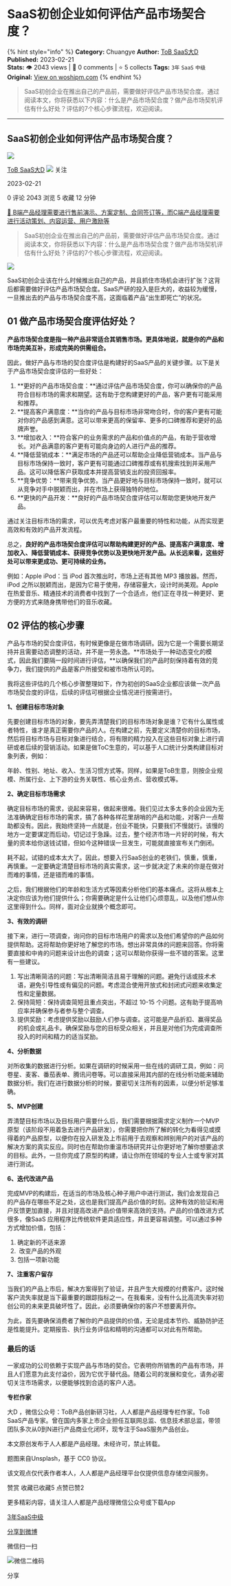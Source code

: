 # SaaS初创企业如何评估产品市场契合度？
{% hint style="info" %}
**Category:** Chuangye
**Author:** [ToB SaaS大D](https://www.woshipm.com/u/682279)
**Published:** 2023-02-21  
**Stats:** 👁️ 2043 views | 💬 0 comments | ⭐ 5 collects
**Tags:** `3年` `SaaS` `中级`
**Original:** [View on woshipm.com](https://www.woshipm.com/chuangye/5759973.html)
{% endhint %}
> SaaS初创企业在推出自己的产品前，需要做好评估产品市场契合度。通过阅读本文，你将获悉以下内容：什么是产品市场契合度？做产品市场契机评估有什么好处？评估的7个核心步骤流程，欢迎阅读。

---

## SaaS初创企业如何评估产品市场契合度？

[![](https://static.woshipm.com/APP_U_202110_20211009172712_1247.jpeg?imageView2/1/w/72/h/72/q/100)](https://www.woshipm.com/u/682279)

[ToB SaaS大D](https://www.woshipm.com/u/682279) ![](https://static.woshipm.com/tag/1121_1@2x.png) 关注

2023-02-21

0 评论 2043 浏览 5 收藏 12 分钟

[🔗 B端产品经理需要进行售前演示、方案定制、合同签订等，而C端产品经理需要进行活动策划、内容运营、用户激励等](https://ke.qidianla.com/courses/bcpm)

> SaaS初创企业在推出自己的产品前，需要做好评估产品市场契合度。通过阅读本文，你将获悉以下内容：什么是产品市场契合度？做产品市场契机评估有什么好处？评估的7个核心步骤流程，欢迎阅读。

![](https://image.woshipm.com/wp-files/2023/02/57XwzFG6C8Ag4s8KS1eQ.jpg)

SaaS初创企业该在什么时候推出自己的产品，并且抓住市场机会进行扩张？这背后都需要做好评估产品市场契合度。SaaS产研的投入是巨大的，收益较为缓慢，一旦推出去的产品与市场契合度不高，这面临着产品“出生即死亡”的状况。

## 01 做产品市场契合度评估好处？

**产品市场契合度是指一种产品非常适合其销售市场。更具体地说，就是你的产品和市场完美互补，形成完美的供需组合。**

因此，做好产品与市场的契合度评估是构建好的SaaS产品的关键步骤。以下是关于产品市场契合度评估的一些好处：

1.  **更好的产品市场契合度：**通过评估产品市场契合度，你可以确保你的产品符合目标市场的需求和期望。这有助于您构建更好的产品，客户更有可能采用和推荐。
2.  **提高客户满意度：**当你的产品与目标市场非常吻合时，你的客户更有可能对你的产品感到满意。这可以带来更高的保留率、更多的口碑推荐和更好的品牌声誉。
3.  **增加收入：**符合客户的业务需求的产品和价值点的产品，有助于营收增长。对产品满意的客户更有可能向身边的人进行产品的推荐。
4.  **降低营销成本：**满足市场的产品还可以帮助企业降低营销成本。当产品与目标市场保持一致时，客户更有可能通过口碑推荐或有机搜索找到并采用产品。这可以降低客户获取成本并提高营销支出的投资回报率。
5.  **竞争优势：**带来竞争优势。当产品更好地与目标市场保持一致时，就可以从竞争对手中脱颖而出，并在市场上获得独特的地位。
6.  **更快的产品开发：**良好的产品市场契合度评估可以帮助您更快地开发产品。

通过关注目标市场的需求，可以优先考虑对客户最重要的特性和功能，从而实现更高效和有效的产品开发流程。

总之，**良好的产品市场契合度评估可以帮助构建更好的产品、提高客户满意度、增加收入、降低营销成本、获得竞争优势以及更快地开发产品。从长远来看，这些好处可以带来更成功、更可持续的业务。**

例如：Apple iPod：当 iPod 首次推出时，市场上还有其他 MP3 播放器。然而，iPod 之所以脱颖而出，是因为它易于使用，存储容量大，设计时尚美观。Apple 在热爱音乐、精通技术的消费者中找到了一个合适点，他们正在寻找一种更好、更方便的方式来随身携带他们的音乐收藏。

## 02 评估的核心步骤

产品与市场的契合度评估，有时候更像是在做市场调研。因为它是一个需要长期坚持并且需要动态调整的活动，并不是一劳永逸。**市场处于一种动态变化的模式，因此我们要隔一段时间进行评估，**以确保我们的产品时刻保持着有效的竞争力，我们提供的产品是客户所接受和被市场所认可的。

我将这些评估的几个核心步骤整理如下，作为初创的SaaS企业都应该做一次产品市场契合度的评估，后续的评估可根据企业情况进行按需进行。

**1、创建目标市场对象**

先要创建目标市场的对象，要先弄清楚我们的目标市场对象是谁？它有什么属性或者特性，谁才是真正需要你产品的人。在构建之前，先要定义清楚你的目标市场，然后将目标市场与目标对象进行结合，将有限的精力投入在这些目标对象上进行调研或者后续的营销活动。如果是做ToC生意的，可以基于人口统计分类构建目标对象列表，例如：

年龄、性别、地址、收入、生活习惯方式等。同样，如果是ToB生意，则按企业规模、所属行业、上下游的业务关联性、核心业务点、营收模式等。

**2、确定目标市场需求**

确定目标市场的需求，说起来容易，做起来很难。我们见过太多太多的企业因为无法准确确定目标市场的需求，搞了各种各样花里胡哨的产品和功能，对客户一点帮助都没有。因此，我始终坚持一点就是，创业不能快，只要我们不慢就行。该慢的地方一定要谋定而后动，切记过于急躁。过去，整个经济市场一片好的时候，有大量的资本给你送钱试错，但如今这种错误一旦发生，可能就直接宣布关门倒闭。

耗不起，试错的成本太大了。因此，想要入行SaaS创业的老铁们，慎重，慎重，再慎重。一定要确定清楚目标市场的真实需求，这一步就决定了未来的你是在做对而难的事情，还是错而难的事情。

之后，我们根据他们的年龄和生活方式等因素分析他们的基本痛点。这将从根本上决定你应该为他们提供什么；你需要确定是什么让他们心烦意乱，以及他们想从你这里得到什么。同样，面对企业就换个概念即可。

**3、有效的调研**

接下来，进行一项调查，询问你的目标市场用户的需求以及他们希望你的产品如何提供帮助。这将帮助你更好地了解您的市场。想出非常具体的问题来回答。你将需要直接和中肯的问题来设计出色的调查；这可以帮助你获得一些不错的答案。这里有一些建议。

1.  写出清晰简洁的问题：写出清晰简洁且易于理解的问题。避免行话或技术术语，避免引导性或有偏见的问题。考虑混合使用开放式和封闭式问题来收集定性和定量数据。
2.  保持简短：保持调查简短且重点突出，不超过 10-15 个问题。这有助于提高响应率并确保参与者参与整个调查。
3.  提供奖励：考虑提供奖励以鼓励人们参与调查。这可能是产品折扣、赢得奖品的机会或礼品卡。确保奖励与您的目标受众相关，并且是对他们为完成调查所投入的时间和精力的适当奖励。

**4、分析数据**

对所收集的数据进行分析。如果在调研的时候采用一些在线的调研工具，例如：问卷星、麦客、番茄表单、腾讯问卷等。可以直接采用其内部的在线分析功能来辅助数据分析。我们在进行数据分析的时候，要密切关注所有的因素，以便分析足够准确。

**5、MVP创建**

弄清楚目标市场以及目标用户需要什么后，我们需要根据需求定义制作一个MVP原型（该阶段不用着急去进行产品研发），你需要把你所了解的转化为看得见或摸得着的产品原型，以便你在投入研发及上市前用于去观察和辨别用户的对该产品的解决方案的真实反应。同时也在帮助你重温市场研究并让你更好地了解你想要追求的目标。此外，一旦你完成了原型的构建，请让你所在领域的专业人士或专家对其进行测试。

**6、迭代改进产品**

完成MVP的构建后，在适当的市场及核心种子用户中进行测试，我们会发现自己的产品存在哪些不足之处，这也是我们提高产品价值的时刻。这种有效的验证和用户反馈更加直接，并且对提高改进产品价值带来高效的支持。产品的价值改进方式很多，像SaaS 应用程序比传统软件更具适应性，并且更容易调整。可以通过多种方式增加价值，包括：

1.  确定新的不适来源
2.   改变产品的外观
3.  包括一项新功能

**7、注重客户留存**

当我们的产品上市后，解决方案得到了验证，并且产生大规模的付费客户。这时候客户流失率就是当下最重要的跟踪指标之一。在我看来，没有什么比高流失率对初创公司的未来更具破坏性了。因此，必须要确保你的客户不想要离开你。

为此，首先要确保消费者了解你的产品提供的价值，无论是成本节约、威胁防护还是性能提升。定期报告、执行业务评估和精明的沟通都可以对此有所帮助。

### 最后的话

一家成功的公司依赖于实现产品与市场的契合。它表明你所销售的产品有市场，并且人们愿意为此支付溢价，因为它优于替代品。随着公司的发展和变化，请务必密切关注市场需求，以便能够找到合适的客户人选。

**专栏作家**

大D ，微信公众号：ToB产品创新研习社，人人都是产品经理专栏作家。ToB SaaS产品专家。曾在国内多家上市企业担任互联网总监、信息技术部总监，带领团队多次从0到N进行产品商业化闭环，现专注于SaaS服务产品创业。

本文原创发布于人人都是产品经理。未经许可，禁止转载。

题图来自Unsplash，基于 CC0 协议。

该文观点仅代表作者本人，人人都是产品经理平台仅提供信息存储空间服务。

赞赏 收藏已收藏5 点赞已赞2

更多精彩内容，请关注人人都是产品经理微信公众号或下载App

[3年](https://www.woshipm.com/tag/3%e5%b9%b4)[SaaS](https://www.woshipm.com/tag/saas)[中级](https://www.woshipm.com/tag/%e4%b8%ad%e7%ba%a7)

[分享到微博](https://service.weibo.com/share/share.php?appkey=2775287854&title=SaaS初创企业如何评估产品市场契合度？&url=https://www.woshipm.com/chuangye/5759973.html&pic=https://image.woshipm.com/wp-files/2023/02/57XwzFG6C8Ag4s8KS1eQ.jpg)

微信扫一扫

![微信二维码](https://api.pwmqr.com/qrcode/create/?url=https://www.woshipm.com/chuangye/5759973.html)

分享